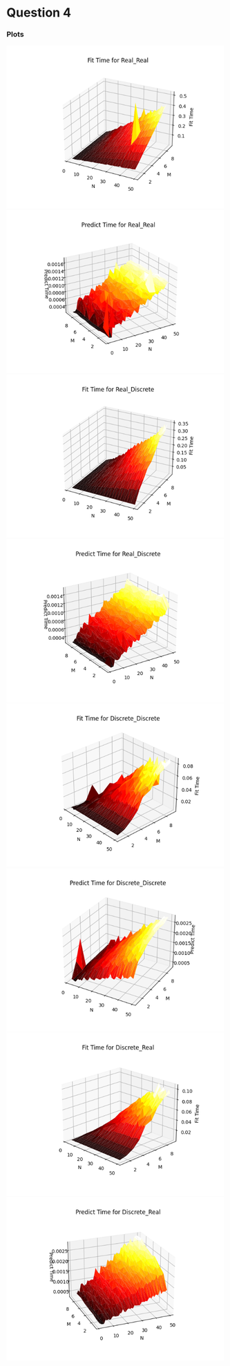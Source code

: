 # Question 4
### Plots

<img alt="&quot;1&quot;" src="/img_q4/Figure_1.png"/>
<img alt="&quot;2&quot;" src="/img_q4/Figure_2.png"/>
<img alt="&quot;3&quot;" src="/img_q4/Figure_3.png"/>
<img alt="&quot;4&quot;" src="/img_q4/Figure_4.png"/>
<img alt="&quot;5&quot;" src="/img_q4/Figure_5.png"/>
<img alt="&quot;6&quot;" src="/img_q4/Figure_6.png"/>
<img alt="&quot;7&quot;" src="/img_q4/Figure_7.png"/>
<img alt="&quot;8&quot;" src="/img_q4/Figure_8.png"/>

